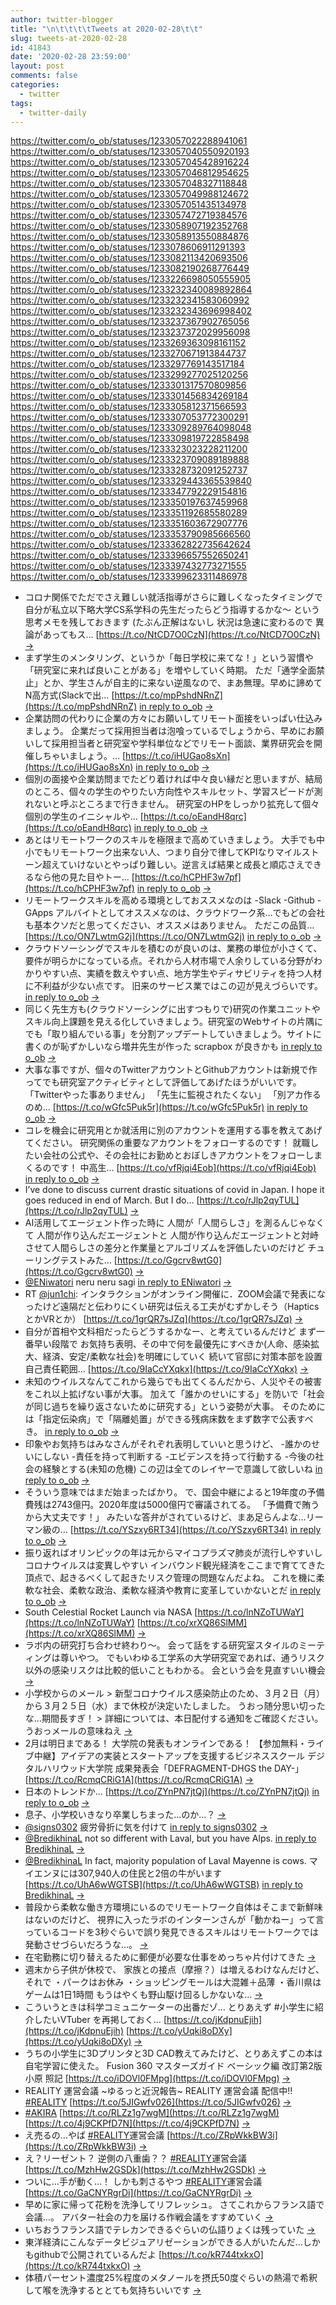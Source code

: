 ```yaml
---
author: twitter-blogger
title: "\n\t\t\t\tTweets at 2020-02-28\t\t"
slug: tweets-at-2020-02-28
id: 41843
date: '2020-02-28 23:59:00'
layout: post
comments: false
categories:
  - twitter
tags:
  - twitter-daily
---
```


https://twitter.com/o_ob/statuses/1233057022288941061 https://twitter.com/o_ob/statuses/1233057040550920193 https://twitter.com/o_ob/statuses/1233057045428916224 https://twitter.com/o_ob/statuses/1233057046812954625 https://twitter.com/o_ob/statuses/1233057048327118848 https://twitter.com/o_ob/statuses/1233057049988124672 https://twitter.com/o_ob/statuses/1233057051435134978 https://twitter.com/o_ob/statuses/1233057472719384576 https://twitter.com/o_ob/statuses/1233058907192352768 https://twitter.com/o_ob/statuses/1233058913550884876 https://twitter.com/o_ob/statuses/1233078606911291393 https://twitter.com/o_ob/statuses/1233082113420693506 https://twitter.com/o_ob/statuses/1233082190268776449 https://twitter.com/o_ob/statuses/1233226698050555905 https://twitter.com/o_ob/statuses/1233232340089892864 https://twitter.com/o_ob/statuses/1233232341583060992 https://twitter.com/o_ob/statuses/1233232343696998402 https://twitter.com/o_ob/statuses/1233237367902765056 https://twitter.com/o_ob/statuses/1233237372029956098 https://twitter.com/o_ob/statuses/1233269363098161152 https://twitter.com/o_ob/statuses/1233270671913844737 https://twitter.com/o_ob/statuses/1233297769143517184 https://twitter.com/o_ob/statuses/1233299277025120256 https://twitter.com/o_ob/statuses/1233301317570809856 https://twitter.com/o_ob/statuses/1233301456834269184 https://twitter.com/o_ob/statuses/1233305812371566593 https://twitter.com/o_ob/statuses/1233307053772300291 https://twitter.com/o_ob/statuses/1233309289764098048 https://twitter.com/o_ob/statuses/1233309819722858498 https://twitter.com/o_ob/statuses/1233323023228211200 https://twitter.com/o_ob/statuses/1233323709089189888 https://twitter.com/o_ob/statuses/1233328732091252737 https://twitter.com/o_ob/statuses/1233329443365539840 https://twitter.com/o_ob/statuses/1233347792229154816 https://twitter.com/o_ob/statuses/1233350197637459968 https://twitter.com/o_ob/statuses/1233351192685580289 https://twitter.com/o_ob/statuses/1233351603672907776 https://twitter.com/o_ob/statuses/1233353790985666560 https://twitter.com/o_ob/statuses/1233362822735642624 https://twitter.com/o_ob/statuses/1233396657552650241 https://twitter.com/o_ob/statuses/1233397432773271555 https://twitter.com/o_ob/statuses/1233399623311486978  

*   コロナ関係でただでさえ難しい就活指導がさらに難しくなったタイミングで 自分が私立以下略大学CS系学科の先生だったらどう指導するかな〜 という思考メモを残しておきます (たぶん正解はないし 状況は急速に変わるので 異論があってもス… [https://t.co/NtCD7O0CzN](https://t.co/NtCD7O0CzN) [->](https://twitter.com/o_ob/statuses/1233057022288941061)
*   まず学生のメンタリング、というか「毎日学校に来てな！」という習慣や「研究室に来れば良いことがある」を増やしていく時期。 ただ「通学全面禁止」とか、学生さんが自主的に来ない逆風なので、まあ無理。早めに諦めてN高方式(Slackで出… [https://t.co/mpPshdNRnZ](https://t.co/mpPshdNRnZ) [in reply to o_ob](https://twitter.com/o_ob/statuses/1233057022288941061) [->](https://twitter.com/o_ob/statuses/1233057040550920193)
*   企業訪問の代わりに企業の方々にお願いしてリモート面接をいっぱい仕込みましょう。 企業だって採用担当者は泡喰っているでしょうから、早めにお願いして採用担当者と研究室や学科単位などでリモート面談、業界研究会を開催しちゃいましょう。… [https://t.co/iHUGao8sXn](https://t.co/iHUGao8sXn) [in reply to o_ob](https://twitter.com/o_ob/statuses/1233057040550920193) [->](https://twitter.com/o_ob/statuses/1233057045428916224)
*   個別の面接や企業訪問までたどり着ければ中々良い縁だと思いますが、結局のところ、個々の学生のやりたい方向性やスキルセット、学習スピードが測れないと呼ぶところまで行きません。 研究室のHPをしっかり拡充して個々個別の学生のイニシャルや… [https://t.co/oEandH8qrc](https://t.co/oEandH8qrc) [in reply to o_ob](https://twitter.com/o_ob/statuses/1233057045428916224) [->](https://twitter.com/o_ob/statuses/1233057046812954625)
*   あとはリモートワークのスキルを極限まで高めていきましょう。 大手でも中小でもリモートワーク出来ない人、つまり自分で律してKPIなりマイルストーン超えていけないとやっぱり難しい。逆言えば結果と成長と順応さえできるなら他の見た目やトー… [https://t.co/hCPHF3w7pf](https://t.co/hCPHF3w7pf) [in reply to o_ob](https://twitter.com/o_ob/statuses/1233057046812954625) [->](https://twitter.com/o_ob/statuses/1233057048327118848)
*   リモートワークスキルを高める環境としておススメなのは -Slack -Github -GApps アルバイトとしてオススメなのは、クラウドワーク系…でもどの会社も基本クソだと思ってください、オススメはありません。 ただこの品質… [https://t.co/ON7LwtmG2j](https://t.co/ON7LwtmG2j) [in reply to o_ob](https://twitter.com/o_ob/statuses/1233057048327118848) [->](https://twitter.com/o_ob/statuses/1233057049988124672)
*   クラウドソーシングでスキルを積むのが良いのは、業務の単位が小さくて、要件が明らかになっている点。それから人材市場で人余りしている分野がわかりやすい点、実績を数えやすい点、地方学生やディサビリティを持つ人材に不利益が少ない点です。 旧来のサービス業ではこの辺が見えづらいです。 [in reply to o_ob](https://twitter.com/o_ob/statuses/1233057049988124672) [->](https://twitter.com/o_ob/statuses/1233057051435134978)
*   同じく先生方も(クラウドソーシングに出すつもりで)研究の作業ユニットやスキル向上課題を見える化していきましょう。研究室のWebサイトの片隅にでも「取り組んでいる事」を分割アップデートしていきましょう。サイトに書くのが恥ずかしいなら増井先生が作った scrapbox が良きかも [in reply to o_ob](https://twitter.com/o_ob/statuses/1233057051435134978) [->](https://twitter.com/o_ob/statuses/1233057472719384576)
*   大事な事ですが、個々のTwitterアカウントとGithubアカウントは新規で作ってでも研究室アクティビティとして評価してあげたほうがいいです。 「Twitterやった事ありません」 「先生に監視されたくない」 「別アカ作るのめ… [https://t.co/wGfc5Puk5r](https://t.co/wGfc5Puk5r) [in reply to o_ob](https://twitter.com/o_ob/statuses/1233057046812954625) [->](https://twitter.com/o_ob/statuses/1233058907192352768)
*   コレを機会に研究用とか就活用に別のアカウントを運用する事を教えてあげてください。 研究関係の重要なアカウントをフォローするのです！ 就職したい会社の公式や、その会社にお勤めとおぼしきアカウントをフォローしまくるのです！ 中高生… [https://t.co/vfRjqi4Eob](https://t.co/vfRjqi4Eob) [in reply to o_ob](https://twitter.com/o_ob/statuses/1233058907192352768) [->](https://twitter.com/o_ob/statuses/1233058913550884876)
*   I’ve done to discuss current drastic situations of covid in Japan. I hope it goes reduced in end of March. But I do… [https://t.co/rJlp2qyTUL](https://t.co/rJlp2qyTUL) [->](https://twitter.com/o_ob/statuses/1233078606911291393)
*   AI活用してエージェント作った時に 人間が「人間らしさ」を測るんじゃなくて 人間が作り込んだエージェントと 人間が作り込んだエージェントと対峙させて人間らしさの差分と作業量とアルゴリズムを評価したいのだけど チューリングテストみた… [https://t.co/Ggcrv8wtG0](https://t.co/Ggcrv8wtG0) [->](https://twitter.com/o_ob/statuses/1233082113420693506)
*   [@ENiwatori](https://twitter.com/ENiwatori) neru neru sagi [in reply to ENiwatori](https://twitter.com/ENiwatori/statuses/1233081565623672832) [->](https://twitter.com/o_ob/statuses/1233082190268776449)
*   RT [@jun1chi](https://twitter.com/jun1chi): インタラクションがオンライン開催に．ZOOM会議で発表になったけど遠隔だと伝わりにくい研究は伝える工夫がむずかしそう（HapticsとかVRとか） [https://t.co/1grQR7sJZq](https://t.co/1grQR7sJZq) [->](https://twitter.com/o_ob/statuses/1233226698050555905)
*   自分が首相や文科相だったらどうするかなー、と考えているんだけど まず一番早い段階で お気持ち表明、その中で何を最優先にすべきか(人命、感染拡大、経済、安定/柔軟な社会)を明確にしていく 続いて官邸に対策本部を設置 自己責任範囲… [https://t.co/9IaCcYXqkx](https://t.co/9IaCcYXqkx) [->](https://twitter.com/o_ob/statuses/1233232340089892864)
*   未知のウイルスなんてこれから幾らでも出てくるんだから、人災やその被害をこれ以上拡げない事が大事。 加えて「誰かのせいにする」を防いで「社会が同じ過ちを繰り返さないために研究する」という姿勢が大事。 そのためには「指定伝染病」で「隔離処置」ができる残病床数をまず数字で公表すべき。 [in reply to o_ob](https://twitter.com/o_ob/statuses/1233232340089892864) [->](https://twitter.com/o_ob/statuses/1233232341583060992)
*   印象やお気持ちはみなさんがそれぞれ表明していいと思うけど、 -誰かのせいにしない -責任を持って判断する -エビデンスを持って行動する -今後の社会の経験とする(未知の危機) この辺は全てのレイヤーで意識して欲しいね [in reply to o_ob](https://twitter.com/o_ob/statuses/1233232341583060992) [->](https://twitter.com/o_ob/statuses/1233232343696998402)
*   そういう意味ではまだ始まったばかり。 で、国会中継によると19年度の予備費残は2743億円。2020年度は5000億円で審議されてる。 「予備費で賄うから大丈夫です！」 みたいな答弁がされているけど、まあ足らんよな…リーマン級の… [https://t.co/YSzxy6RT34](https://t.co/YSzxy6RT34) [in reply to o_ob](https://twitter.com/o_ob/statuses/1233232343696998402) [->](https://twitter.com/o_ob/statuses/1233237367902765056)
*   振り返ればオリンピックの年は元からマイコプラズマ肺炎が流行しやすいし コロナウイルスは変異しやすい インバウンド観光経済をここまで育ててきた頂点で、起きるべくして起きたリスク管理の問題なんだよね。 これを機に柔軟な社会、柔軟な政治、柔軟な経済や教育に変革していかないとだ [in reply to o_ob](https://twitter.com/o_ob/statuses/1233237367902765056) [->](https://twitter.com/o_ob/statuses/1233237372029956098)
*   South Celestial Rocket Launch via NASA [https://t.co/lnNZoTUWaY](https://t.co/lnNZoTUWaY) [https://t.co/xrXQ86SlMM](https://t.co/xrXQ86SlMM) [->](https://twitter.com/o_ob/statuses/1233269363098161152)
*   ラボ内の研究打ち合わせ終わり～。 会って話をする研究室スタイルのミーティングは尊いやつ。 でもいわゆる工学系の大学研究室であれば、通うリスク以外の感染リスクは比較的低いこともわかる。 会という会を見直すいい機会 [->](https://twitter.com/o_ob/statuses/1233270671913844737)
*   小学校からのメール > 新型コロナウイルス感染防止のため、３月２日（月）から３月２５日（水）まで休校が決定いたしました。 うおっ随分思い切ったな…期間長すぎ！ > 詳細については、本日配付する通知をご確認ください。 うおっメールの意味ねえ [->](https://twitter.com/o_ob/statuses/1233297769143517184)
*   2月は明日まである！ 大学院の発表もオンラインである！ 【参加無料・ライブ中継】アイデアの実装とスタートアップを支援するビジネススクール デジタルハリウッド大学院 成果発表会「DEFRAGMENT-DHGS the DAY-」 [https://t.co/RcmqCRiG1A](https://t.co/RcmqCRiG1A) [->](https://twitter.com/o_ob/statuses/1233299277025120256)
*   日本のトレンドか… [https://t.co/ZYnPN7jtQj](https://t.co/ZYnPN7jtQj) [in reply to o_ob](https://twitter.com/o_ob/statuses/1233297769143517184) [->](https://twitter.com/o_ob/statuses/1233301317570809856)
*   息子、小学校いきなり卒業しちまった…のか…？ [->](https://twitter.com/o_ob/statuses/1233301456834269184)
*   [@signs0302](https://twitter.com/signs0302) 疲労骨折に気を付けて [in reply to signs0302](https://twitter.com/signs0302/statuses/1233304541589729280) [->](https://twitter.com/o_ob/statuses/1233305812371566593)
*   [@BredikhinaL](https://twitter.com/BredikhinaL) not so different with Laval, but you have Alps. [in reply to BredikhinaL](https://twitter.com/BredikhinaL/statuses/1233306330330468353) [->](https://twitter.com/o_ob/statuses/1233307053772300291)
*   [@BredikhinaL](https://twitter.com/BredikhinaL) In fact, majority population of Laval Mayenne is cows. マイエンヌには307,940人の住民と2倍の牛がいます [https://t.co/UhA6wWGTSB](https://t.co/UhA6wWGTSB) [in reply to BredikhinaL](https://twitter.com/BredikhinaL/statuses/1233307434329964544) [->](https://twitter.com/o_ob/statuses/1233309289764098048)
*   普段から柔軟な働き方環境にいるのでリモートワーク自体はそこまで新鮮味はないのだけど、 視界に入ったラボのインターンさんが「動かねー」って言っているコードを3秒ぐらいで誤り発見できるスキルはリモートワークでは発動させづらいだろうな…。 [->](https://twitter.com/o_ob/statuses/1233309819722858498)
*   在宅勤務に切り替えるために郵便が必要な仕事をめっちゃ片付けてきた [->](https://twitter.com/o_ob/statuses/1233323023228211200)
*   週末から子供が休校で、 家族との接点（摩擦？）は増えるわけなんだけど、それで ・パークはお休み ・ショッピングモールは大混雑＋品薄 ・香川県はゲームは1日1時間 もうはやくも野山駆け回るしかないな… [->](https://twitter.com/o_ob/statuses/1233323709089189888)
*   こういうときは科学コミュニケーターの出番だゾ… とりあえず #小学生に紹介したいVTuber を再掲しておく… [https://t.co/jKdpnuEjih](https://t.co/jKdpnuEjih) [https://t.co/yUqki8oDXy](https://t.co/yUqki8oDXy) [->](https://twitter.com/o_ob/statuses/1233328732091252737)
*   うちの小学生に3Dプリンタと3D CAD教えてみたけど、とりあえずこの本は自宅学習に使えた。 Fusion 360 マスターズガイド ベーシック編 改訂第2版 小原 照記 [https://t.co/iDOVl0FMpg](https://t.co/iDOVl0FMpg) [->](https://twitter.com/o_ob/statuses/1233329443365539840)
*   REALITY 運営会議 ~ゆるっと近況報告~ REALITY 運営会議 配信中!! [#REALITY](https://twitter.com/search?q=%23REALITY&src=hash) [https://t.co/5JIGwfv026](https://t.co/5JIGwfv026) [->](https://twitter.com/o_ob/statuses/1233347792229154816)
*   [#AKIRA](https://twitter.com/search?q=%23AKIRA&src=hash) [https://t.co/RLZz1g7wgM](https://t.co/RLZz1g7wgM) [https://t.co/4j9CKPfD7N](https://t.co/4j9CKPfD7N) [->](https://twitter.com/o_ob/statuses/1233350197637459968)
*   え売るの…やば [#REALITY](https://twitter.com/search?q=%23REALITY&src=hash)運営会議 [https://t.co/ZRpWkkBW3i](https://t.co/ZRpWkkBW3i) [->](https://twitter.com/o_ob/statuses/1233351192685580289)
*   え？リーゼント？ 逆側の八重歯？？ [#REALITY](https://twitter.com/search?q=%23REALITY&src=hash)運営会議 [https://t.co/MzhHw2GSDk](https://t.co/MzhHw2GSDk) [->](https://twitter.com/o_ob/statuses/1233351603672907776)
*   ついに…手が動く…！ しかも刺さるやつ [#REALITY](https://twitter.com/search?q=%23REALITY&src=hash)運営会議 [https://t.co/GaCNYRgrDi](https://t.co/GaCNYRgrDi) [->](https://twitter.com/o_ob/statuses/1233353790985666560)
*   早めに家に帰って花粉を洗浄してリフレッシュ。 さてこれからフランス語で会議…。 アバター社会の力を届ける作戦会議をすすめていく [->](https://twitter.com/o_ob/statuses/1233362822735642624)
*   いちおうフランス語でテレカンできるぐらいの仏語りょくは残っていた [->](https://twitter.com/o_ob/statuses/1233396657552650241)
*   東洋経済にこんなデータビジュアリゼーションができる人がいたんだ…しかもgithubで公開されているんだよ [https://t.co/kR744txkxO](https://t.co/kR744txkxO) [->](https://twitter.com/o_ob/statuses/1233397432773271555)
*   体積パーセント濃度25%程度のメタノールを摂氏50度ぐらいの熱湯で希釈して喉を洗浄するととても気持ちいいです [->](https://twitter.com/o_ob/statuses/1233399623311486978)